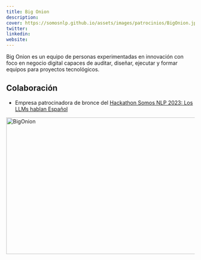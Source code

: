 ```yaml
---
title: Big Onion
description:
cover: https://somosnlp.github.io/assets/images/patrocinios/BigOnion.jpg
twitter: 
linkedin:
website: 
---
```


Big Onion es un equipo de personas experimentadas en innovación con foco en negocio digital capaces de auditar, diseñar, ejecutar y formar equipos para proyectos tecnológicos.

## Colaboración

- Empresa patrocinadora de bronce del [Hackathon Somos NLP 2023: Los LLMs hablan Español](/hackathon)

<div class="flex justify-center">
    <img alt="BigOnion" width="650" height="365" 
    src="https://somosnlp.github.io/assets/images/patrocinios/BigOnion.jpg" />
</div>
